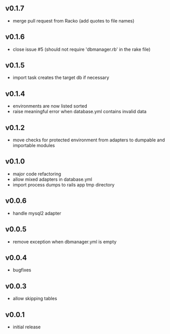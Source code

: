## v0.1.7

* merge pull request from Racko (add quotes to file names)

## v0.1.6

* close issue #5 (should not require 'dbmanager.rb' in the rake file)

## v0.1.5

* import task creates the target db if necessary

## v0.1.4

* environments are now listed sorted
* raise meaningful error when database.yml contains invalid data

## v0.1.2

* move checks for protected environment from adapters to dumpable and importable modules

## v0.1.0

* major code refactoring
* allow mixed adapters in database.yml
* import process dumps to rails app tmp directory

## v0.0.6

* handle mysql2 adapter

## v0.0.5

* remove exception when dbmanager.yml is empty

## v0.0.4

* bugfixes

## v0.0.3

* allow skipping tables

## v0.0.1

* initial release
